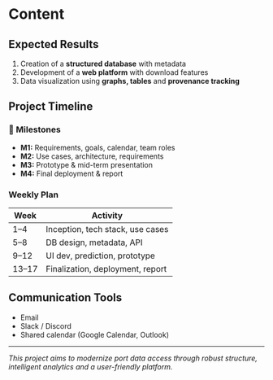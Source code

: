 # Content

## Expected Results
1. Creation of a **structured database** with metadata  
2. Development of a **web platform** with download features  
3. Data visualization using **graphs, tables** and **provenance tracking**

## Project Timeline

### 🏁 Milestones
- **M1:** Requirements, goals, calendar, team roles  
- **M2:** Use cases, architecture, requirements  
- **M3:** Prototype & mid-term presentation  
- **M4:** Final deployment & report

### Weekly Plan

| Week | Activity |
|------|---------|
| 1–4  | Inception, tech stack, use cases |
| 5–8  | DB design, metadata, API |
| 9–12 | UI dev, prediction, prototype |
| 13–17| Finalization, deployment, report |

## Communication Tools
- Email  
- Slack / Discord  
- Shared calendar (Google Calendar, Outlook)

---

_This project aims to modernize port data access through robust structure, intelligent analytics and a user-friendly platform._

